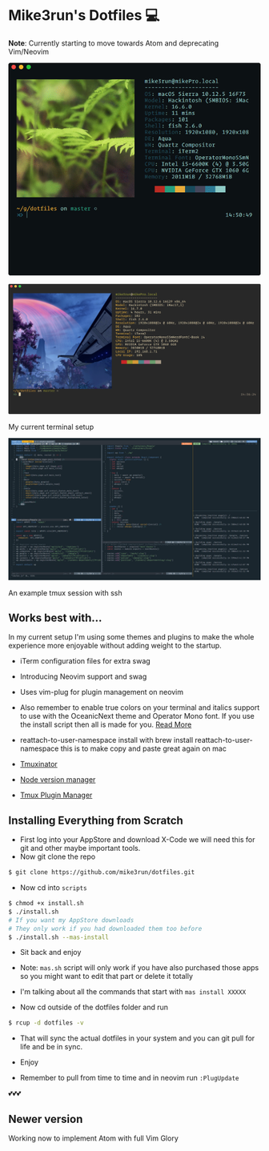 # Mike3run's Dotfiles :computer:

**Note**: Currently starting to move towards Atom and deprecating Vim/Neovim

![Now with themes!](images/terminals.gif)

![My current terminal setup](images/neofetch.png)

My current terminal setup

![An example tmux session with ssh](images/tmux.png)

An example tmux session with ssh

## Works best with...
In my current setup I'm using some themes and plugins to make the whole experience more enjoyable without adding weight to the startup.

- iTerm configuration files for extra swag

- Introducing Neovim support and swag

- Uses vim-plug for plugin management on neovim

- Also remember to enable true colors on your terminal and italics support to use with the OceanicNext theme and Operator Mono font. If you use the install script then all is made for you. [Read More](https://bruinsslot.jp/post/how-to-enable-true-color-for-neovim-tmux-and-gnome-terminal/)

- reattach-to-user-namespace install with brew install reattach-to-user-namespace this is to make copy and paste great again on mac

- [Tmuxinator](https://github.com/tmuxinator/tmuxinator)

- [Node version manager](https://github.com/creationix/nvm)

- [Tmux Plugin Manager](https://github.com/tmux-plugins/tpm)

## Installing Everything from Scratch

- First log into your AppStore and download X-Code we will need this for git and other maybe important tools.
- Now git clone the repo

```sh
$ git clone https://github.com/mike3run/dotfiles.git
```

- Now cd into `scripts`

```sh
$ chmod +x install.sh
$ ./install.sh
# If you want my AppStore downloads
# They only work if you had downloaded them too before
$ ./install.sh --mas-install
```

- Sit back and enjoy
- Note: `mas.sh` script will only work if you have also purchased those apps so you might want to edit that part or delete it totally
- I'm talking about all the commands that start with `mas install XXXXX`

- Now cd outside of the dotfiles folder and run

```sh
$ rcup -d dotfiles -v
```

- That will sync the actual dotfiles in your system and you can git pull for life and be in sync.

- Enjoy

- Remember to pull from time to time and in neovim run `:PlugUpdate`

💕💕💕

## Newer version
Working now to implement Atom with full Vim Glory
